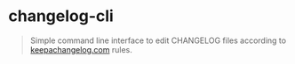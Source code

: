 # changelog-cli

> Simple command line interface to edit CHANGELOG files according to [keepachangelog.com](http://keepachangelog.com/) rules.
